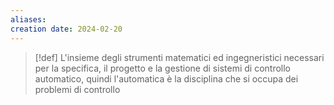 ```yaml
---
aliases: 
creation date: 2024-02-20
---
```


>[!def]
>L'insieme degli strumenti matematici ed ingegneristici necessari per la specifica, il progetto e la gestione di sistemi di controllo automatico, quindi l'automatica è la disciplina che si occupa dei problemi di controllo